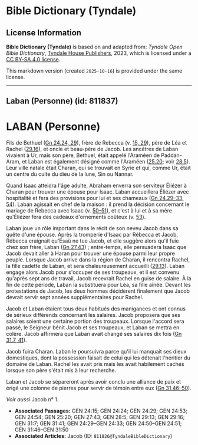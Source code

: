 # Bible Dictionary (Tyndale)

## License Information

**Bible Dictionary (Tyndale)** is based on and adapted from: _Tyndale Open Bible Dictionary_, [Tyndale House Publishers](https://tyndaleopenresources.com/), 2023, which is licensed under a [CC BY-SA 4.0 license](https://creativecommons.org/licenses/by-sa/4.0/legalcode.en).

This markdown version (created `2025-10-16`) is provided under the same license.



--------------------------------

## Laban (Personne) (id: 811837)

LABAN (Personne)
================

Fils de Bethuel ([Gn 24\.24, 29](https://ref.ly/Gen24:24,Gen24:29)), frère de Rebecca (v. [15, 29](https://ref.ly/Gen24:15,Gen24:29)), père de Léa et Rachel ([29\.16](https://ref.ly/Gen29:16)), et oncle et beau\-père de Jacob. Les ancêtres de Laban vivaient à Ur, mais son père, Bethuel, était appelé l'Araméen de Paddan\-Aram, et Laban est également désigné comme l'Araméen ([25\.20](https://ref.ly/Gen25:20); voir [28\.5](https://ref.ly/Gen28:5)). Leur ville natale était Charan, qui se trouvait en Syrie et qui, comme Ur, était un centre du culte du dieu de la lune, Sin ou Nannar.

Quand Isaac atteidra l'âge adulte, Abraham enverra son serviteur Éliézer à Charan pour trouver une épouse pour Isaac. Laban accueillera Éliézer avec hospitalité et fera des provisions pour lui et ses chameaux ([Gn 24\.29–33, 54](https://ref.ly/Gen24:29-Gen24:33,Gen24:54)). Laban agissait en chef de la maison : il prend la décision concernant le mariage de Rebecca avec Isaac (v. [50–51](https://ref.ly/Gen24:50-Gen24:51)), et c'est à lui et à sa mère qu'Éliézer fera des cadeaux d'ornements coûteux (v. [53](https://ref.ly/Gen24:53)).

Laban joue un rôle important dans le récit de son neveu Jacob dans sa quête d'une épouse. Après la tromperie d'Isaac par Rébecca et Jacob, Rébecca craignait qu'Ésaü ne tue Jacob, et elle suggère alors qu'il fuie chez son frère, Laban ([Gn 27\.43](https://ref.ly/Gen27:43)) ; entre\-temps, elle persuadera Isaac que Jacob devait aller à Haran pour trouver une épouse parmi leur propre peuple. Lorsque Jacob arrive dans la région de Charan, il rencontra Rachel, la fille cadette de Laban, et sera chaleureusement accueilli ([29\.13](https://ref.ly/Gen29:13)). Laban engage alors Jacob pour s'occuper de ses troupeaux, et il est convenu qu'après sept ans de travail, Jacob recevrait Rachel en guise de salaire. À la fin de cette période, Laban la substituera pour Léa, sa fille aînée. Devant les protestations de Jacob, les deux hommes décidèrent finalement que Jacob devrait servir sept années supplémentaires pour Rachel.

Jacob et Laban étaient tous deux habitués des manigances et ont connus de sérieux différends concernant les salaires. Jacob proposera que ses salaires soient une certaine portion des troupeaux. Lorsque l'accord sera passé, le Seigneur bénit Jacob et ses troupeaux, et Laban se mettra en colère. Jacob affirmera que Laban avait changé ses salaires dix fois ([Gn 31\.7, 41](https://ref.ly/Gen31:7,Gen31:41)).

Jacob fuira Charan. Laban le poursuivra parce qu'il lui manquait ses dieux domestiques, dont la possession faisait de celui qui les détenait l'héritier du domaine de Laban. Rachel les avait pris mais les avait habilement cachés lorsque son père s'était mis à leur recherche.

Laban et Jacob se sépareront après avoir conclu une alliance de paix et érigé une colonne de pierres pour servir de témoin entre eux ([Gn 31\.46–50](https://ref.ly/Gen31:46-Gen31:50)).

*Voir aussi* Jacob n° 1.

* **Associated Passages:** GEN 24:15; GEN 24:24; GEN 24:29; GEN 24:53; GEN 24:54; GEN 25:20; GEN 27:43; GEN 28:5; GEN 29:13; GEN 29:16; GEN 31:7; GEN 31:41; GEN 24:29–GEN 24:33; GEN 24:50–GEN 24:51; GEN 31:46–GEN 31:50
* **Associated Articles:** Jacob (ID: `811826@TyndaleBibleDictionary`)

